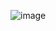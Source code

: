 ![image](https://github.com/KiptooMannu/se-assignment-1-setting-up-your-developer-environment-KiptooMannu/assets/149665572/2187bedd-3f7b-4848-9d53-7182523bea06)
